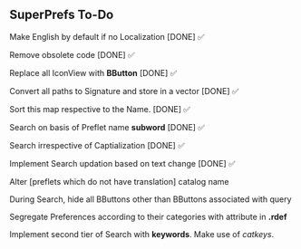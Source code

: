 ## SuperPrefs To-Do

Make English by default if no Localization [DONE] ✅

Remove obsolete code [DONE] ✅

Replace all IconView with **BButton** [DONE] ✅

Convert all paths to Signature and store in a vector [DONE] ✅

Sort this map respective to the Name. [DONE] ✅

Search on basis of Preflet name **subword** [DONE] ✅

Search irrespective of Captialization [DONE] ✅

Implement Search updation based on text change [DONE] ✅

Alter [preflets which do not have translation] catalog name

During Search, hide all BButtons other than BButtons associated with query

Segregate Preferences according to their categories with attribute in **.rdef**

Implement second tier of Search with **keywords**. Make use of *catkeys*.
